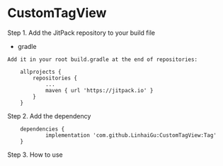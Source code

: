 # CustomTagView

Step 1. Add the JitPack repository to your build file

* gradle

```
Add it in your root build.gradle at the end of repositories:

	allprojects {
		repositories {
			...
			maven { url 'https://jitpack.io' }
		}
	}
```

Step 2. Add the dependency
```
	dependencies {
	        implementation 'com.github.LinhaiGu:CustomTagView:Tag'
	}
```

Step 3. How to use


